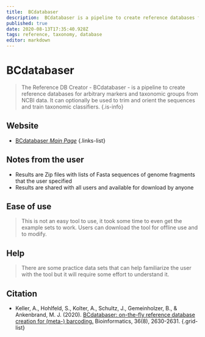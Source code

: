 ```yaml
---
title:  BCdatabaser
description:  BCdatabaser is a pipeline to create reference databases for arbitrary markers and taxonomic groups from NCBI data.
published: true
date: 2020-08-13T17:35:40.928Z
tags: reference, taxonomy, database
editor: markdown
---
```


#  BCdatabaser

> The Reference DB Creator - BCdatabaser - is a pipeline to create reference databases for arbitrary markers and taxonomic groups from NCBI data. It can optionally be used to trim and orient the sequences and train taxonomic classifiers.
{.is-info}

 

## Website 

- [BCdatabaser *Main Page*](https://bcdatabaser.molecular.eco/)
 {.links-list}

## Notes from the user
- Results are Zip files with lists of Fasta sequences of genome fragments that the user specified
- Results are shared with all users and available for download by anyone

## Ease of use
> This is not an easy tool to use, it took some time to even get the example sets to work. Users can download the tool for offline use and to modify.

## Help
> There are some practice data sets that can help familiarize the user with the tool but it will require some effort to understand it.


## Citation 

- Keller, A., Hohlfeld, S., Kolter, A., Schultz, J., Gemeinholzer, B., & Ankenbrand, M. J. (2020). [BCdatabaser: on-the-fly reference database creation for (meta-) barcoding.](https://academic.oup.com/bioinformatics/article/36/8/2630/5697086) Bioinformatics, 36(8), 2630-2631.
{.grid-list}
